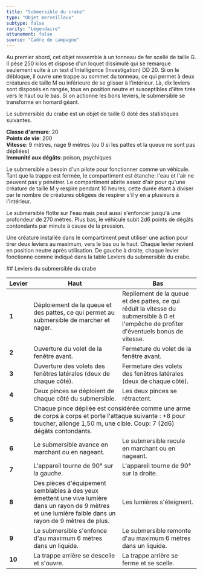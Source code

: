 ```yaml
---
title: "Submersible du crabe"
type: "Objet merveilleux"
subtype: false
rarity: "Légendaire"
attunement: false
source: "Cadre de campagne"
---
```

Au premier abord, cet objet ressemble à un tonneau de fer scellé de taille G. Il pèse 250 kilos et dispose d'un loquet dissimulé qui se remarque seulement suite à un test d'Intelligence (Investigation) DD 20. Si on le débloque, il ouvre une trappe au sommet du tonneau, ce qui permet à deux créatures de taille M ou inférieure de se glisser à l'intérieur. Là, dix leviers sont disposés en rangée, tous en position neutre et susceptibles d'être tirés vers le haut ou le bas. Si on actionne les bons leviers, le submersible se transforme en homard géant.

Le submersible du crabe est un objet de taille G doté des statistiques suivantes.

**Classe d'armure**: 20  
**Points de vie**: 200  
**Vitesse**: 9 mètres, nage 9 mètres (ou 0 si les pattes et la queue ne sont pas dépliées)  
**Immunité aux dégâts**: poison, psychiques

Le submersible a besoin d'un pilote pour fonctionner comme un véhicule. Tant que la trappe est fermée, le compartiment est étanche: l'eau et l'air ne peuvent pas y pénétrer. Le compartiment abrite assez d'air pour qu'une créature de taille M y respire pendant 10 heures, cette durée étant à diviser par le nombre de créatures obligées de respirer s'il y en a plusieurs à l'intérieur.

Le submersible flotte sur l'eau mais peut aussi s'enfoncer jusqu'à une profondeur de 270 mètres. Plus bas, le véhicule subit 2d6 points de dégâts contondants par minute à cause de la pression.

Une créature installée dans le compartiment peut utiliser une action pour tirer deux leviers au maximum, vers le bas ou le haut. Chaque levier revient en position neutre après utilisation. De gauche à droite, chaque levier fonctionne comme indiqué dans la table Leviers du submersible du crabe.

<div  class="table-container">
## Leviers du submersible du crabe
<div class='simple-responsive-table'><div><table>
  <thead>
    <tr><th class="has-text-centered">Levier</th><th>Haut</th><th>Bas</th></tr>
  </thead>
  <tbody>
    <tr>
      <td class="has-text-centered"><strong>1</strong></td>
      <td>Déploiement de la queue et des pattes, ce qui permet au submersible de marcher et nager.</td>
      <td>Repliement de la queue et des pattes, ce qui réduit la vitesse du submersible à 0 et l'empêche de profiter d'éventuels bonus de vitesse.</td>
    </tr>
    <tr>
      <td class="has-text-centered"><strong>2</strong></td>
      <td>Ouverture du volet de la fenêtre avant.</td>
      <td>Fermeture du volet de la fenêtre avant.</td>
    </tr>
    <tr>
      <td class="has-text-centered"><strong>3</strong></td>
      <td>Ouverture des volets des fenêtres latérales (deux de chaque côté).</td>
      <td>Fermeture des volets des fenêtres latérales (deux de chaque côté).</td>
    </tr>
    <tr>
      <td class="has-text-centered"><strong>4</strong></td>
      <td>Deux pinces se déploient de chaque côté du submersible.</td>
      <td>Les deux pinces se rétractent.</td>
    </tr>
    <tr>
      <td class="has-text-centered"><strong>5</strong></td>
      <td colspan="2">Chaque pince dépliée est considérée comme une arme de corps à corps et porte l'attaque suivante : +8 pour toucher, allonge 1,50 m, une cible. Coup: 7 (2d6) dégâts contondants.</td>
    </tr>
    <tr>
      <td class="has-text-centered"><strong>6</strong></td>
      <td>Le submersible avance en marchant ou en nageant.</td>
      <td>Le submersible recule en marchant ou en nageant.</td>
    </tr>
    <tr>
      <td class="has-text-centered"><strong>7</strong></td>
      <td>L'appareil tourne de 90° sur la gauche.</td>
      <td>L'appareil tourne de 90° sur la droite.</td>
    </tr>
    <tr>
      <td class="has-text-centered"><strong>8</strong></td>
      <td>Des pièces d'équipement semblables à des yeux émettent une vive lumière dans un rayon de 9 mètres et une lumière faible dans un rayon de 9 mètres de plus.</td>
      <td>Les lumières s'éteignent.</td>
    </tr>
    <tr>
      <td class="has-text-centered"><strong>9</strong></td>
      <td>Le submersible s'enfonce d'au maximum 6 mètres dans un liquide.</td>
      <td>Le submersible remonte d'au maximum 6 mètres dans un liquide.</td>
    </tr>
    <tr>
      <td class="has-text-centered"><strong>10</strong></td>
      <td>La trappe arrière se descelle et s'ouvre.</td>
      <td>La trappe arrière se ferme et se scelle.</td>
    </tr>
  </tbody>
</table></div></div>
</div>
